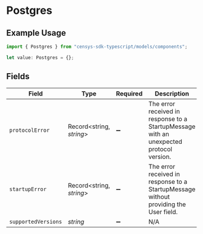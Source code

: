 # Postgres

## Example Usage

```typescript
import { Postgres } from "censys-sdk-typescript/models/components";

let value: Postgres = {};
```

## Fields

| Field                                                                                   | Type                                                                                    | Required                                                                                | Description                                                                             |
| --------------------------------------------------------------------------------------- | --------------------------------------------------------------------------------------- | --------------------------------------------------------------------------------------- | --------------------------------------------------------------------------------------- |
| `protocolError`                                                                         | Record<string, *string*>                                                                | :heavy_minus_sign:                                                                      | The error received in response to a StartupMessage with an unexpected protocol version. |
| `startupError`                                                                          | Record<string, *string*>                                                                | :heavy_minus_sign:                                                                      | The error received in response to a StartupMessage without providing the User field.    |
| `supportedVersions`                                                                     | *string*                                                                                | :heavy_minus_sign:                                                                      | N/A                                                                                     |